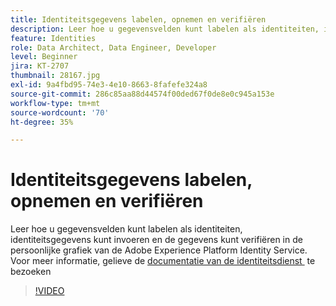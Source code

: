 ```yaml
---
title: Identiteitsgegevens labelen, opnemen en verifiëren
description: Leer hoe u gegevensvelden kunt labelen als identiteiten, identiteitsgegevens kunt invoeren en de gegevens kunt verifiëren in de persoonlijke grafiek van de Adobe Experience Platform Identity Service.
feature: Identities
role: Data Architect, Data Engineer, Developer
level: Beginner
jira: KT-2707
thumbnail: 28167.jpg
exl-id: 9a4fbd95-74e3-4e10-8663-8fafefe324a8
source-git-commit: 286c85aa88d44574f00ded67f0de8e0c945a153e
workflow-type: tm+mt
source-wordcount: '70'
ht-degree: 35%

---
```


# Identiteitsgegevens labelen, opnemen en verifiëren

Leer hoe u gegevensvelden kunt labelen als identiteiten, identiteitsgegevens kunt invoeren en de gegevens kunt verifiëren in de persoonlijke grafiek van de Adobe Experience Platform Identity Service. Voor meer informatie, gelieve de [&#x200B; documentatie van de identiteitsdienst &#x200B;](https://experienceleague.adobe.com/docs/experience-platform/identity/home.html?lang=nl) te bezoeken

>[!VIDEO](https://video.tv.adobe.com/v/28167?learn=on&enablevpops)
